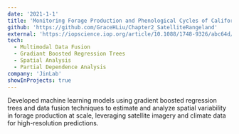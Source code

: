 ```yaml
---
date: '2021-1-1'
title: 'Monitoring Forage Production and Phenological Cycles of California Rangelands'
github: 'https://github.com/GraceHLiu/Chapter2_SatelliteRangeland'
external: 'https://iopscience.iop.org/article/10.1088/1748-9326/abc64d/pdf'
tech:
  - Multimodal Data Fusion
  - Gradiant Boosted Regression Trees
  - Spatial Analysis
  - Partial Dependence Analysis
company: 'JinLab'
showInProjects: true
---
```


Developed machine learning models using gradient boosted regression trees and data fusion techniques to estimate and analyze spatial variability in forage production at scale, leveraging satellite imagery and climate data for high-resolution predictions.
